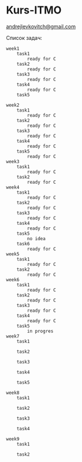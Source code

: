# Kurs-ITMO
andrejlevkovitch@gmail.com

Список задач:
    
    week1
        task1
            ready for C
        task2
            ready for C
        task3
            ready for C
        task4
            ready for C
        task5
            
    week2
        task1
            ready for C
        task2
            ready for C
        task3
            ready for C
        task4
            ready for C
        task5
            ready for C
    week3
        task1
            ready for C
        task2
            ready for C
    week4
        task1
            ready for C
        task2
            ready for C
        task3
            ready for C
        task4
            ready for C
        task5
            no idea
        task6
            ready for C
    week5
        task1
            ready for C
        task2
            ready for C
    week6
        task1
            ready for C
        task2
            ready for C
        task3
            ready for C
        task4
            ready for C
        task5
            in progres
    week7
        task1
            
        task2
            
        task3
            
        task4
            
        task5
            
    week8
        task1
            
        task2
            
        task3
            
        task4
            
    week9
        task1
            
        task2
            
